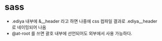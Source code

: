 # sass
- .ediya 내부에 &__header 라고 하면 나중에 css 컴파일 결과로 .ediya__header로 네이밍되어 나옴
- @at-root 를 쓰면 괄호 내부에 선언되어도 외부에서 사용 가능하다.